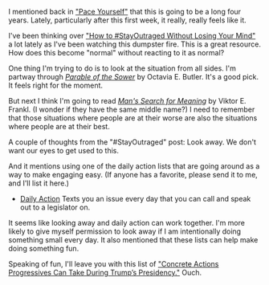 I mentioned back in ["Pace Yourself"][pace] that this is going to be a long
four years. Lately, particularly after this first week, it really, really
feels like it.

<!--more-->

I've been thinking over ["How to #StayOutraged Without Losing Your Mind"][outraged] a lot lately as I've been watching this dumpster fire. This is a great resource. How does this become "normal" without reacting to it as normal?

One thing I'm trying to do is to look at the situation from all sides. I'm partway through [*Parable of the Sower*][sower] by Octavia E. Butler. It's a good pick. It feels right for the moment.

But next I think I'm going to read [*Man's Search for Meaning*][meaning] by Viktor E. Frankl. (I wonder if they have the same middle name?) I need to remember that those situations where people are at their worse are also the situations where people are at their best.

A couple of thoughts from the "#StayOutraged" post: Look away. We don't want our eyes to get used to this.

And it mentions using one of the daily action lists that are going around as a way to make engaging easy. (If anyone has a favorite, please send it to me, and I'll list it here.)

* [Daily Action][dailyaction] Texts you an issue every day that you can call and speak out to a legislator on.

It seems like looking away and daily action can work together. I'm more likely to give myself permission to look away if I am intentionally doing something small every day. It also mentioned that these lists can help make doing something fun.

Speaking of fun, I'll leave you with this list of ["Concrete Actions Progressives Can Take During Trump’s Presidency."][actions] Ouch.


[actions]: https://www.mcsweeneys.net/articles/concrete-actions-progressives-can-take-during-trumps-presidency
[dailyaction]: https://dailyaction.org/
[meaning]: https://www.goodreads.com/book/show/4069.Man_s_Search_for_Meaning
[outraged]: https://medium.com/the-coffeelicious/how-to-stayoutraged-without-losing-your-mind-fc0c41aa68f3
[pace]: /posts/notes/pace-yourself/
[sower]: https://www.goodreads.com/book/show/52397.Parable_of_the_Sower
